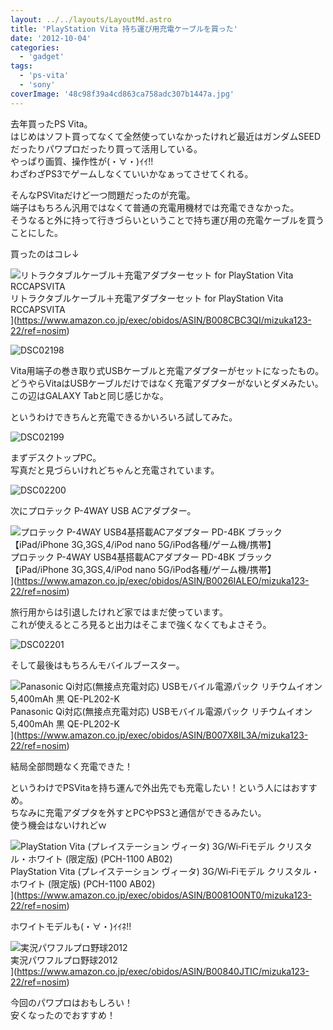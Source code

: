 ```yaml
---
layout: ../../layouts/LayoutMd.astro
title: 'PlayStation Vita 持ち運び用充電ケーブルを買った'
date: '2012-10-04'
categories:
  - 'gadget'
tags:
  - 'ps-vita'
  - 'sony'
coverImage: '48c98f39a4cd863ca758adc307b1447a.jpg'
---
```


去年買ったPS Vita。  
はじめはソフト買ってなくて全然使っていなかったけれど最近はガンダムSEEDだったりパワプロだったり買って活用している。  
やっぱり画質、操作性が(・∀・)ｲｲ!!  
わざわざPS3でゲームしなくていいかなぁってさせてくれる。

そんなPSVitaだけど一つ問題だったのが充電。  
端子はもちろん汎用ではなくて普通の充電用機材では充電できなかった。  
そうなると外に持って行きづらいということで持ち運び用の充電ケーブルを買うことにした。

買ったのはコレ↓

![リトラクタブルケーブル＋充電アダプターセット for PlayStation Vita RCCAPSVITA](/archive/images/31oiEuU%2BAeL._SL75_.jpg)  
リトラクタブルケーブル＋充電アダプターセット for PlayStation Vita RCCAPSVITA  
](https://www.amazon.co.jp/exec/obidos/ASIN/B008CBC3QI/mizuka123-22/ref=nosim)

![DSC02198](/archive/images/DSC02198_thumb.jpg 'DSC02198')

Vita用端子の巻き取り式USBケーブルと充電アダプターがセットになったもの。  
どうやらVitaはUSBケーブルだけではなく充電アダプターがないとダメみたい。  
この辺はGALAXY Tabと同じ感じかな。

というわけできちんと充電できるかいろいろ試してみた。

![DSC02199](/archive/images/DSC02199_thumb.jpg 'DSC02199')

まずデスクトップPC。  
写真だと見づらいけれどちゃんと充電されています。

![DSC02200](/archive/images/DSC02200_thumb.jpg 'DSC02200')

次にプロテック P-4WAY USB ACアダプター。

![プロテック P-4WAY USB4基搭載ACアダプター PD-4BK ブラック 【iPad/iPhone 3G,3GS,4/iPod nano 5G/iPod各種/ゲーム機/携帯】](/archive/images/41Op20rEIfL._SL75_.jpg)  
プロテック P-4WAY USB4基搭載ACアダプター PD-4BK ブラック 【iPad/iPhone 3G,3GS,4/iPod nano 5G/iPod各種/ゲーム機/携帯】  
](https://www.amazon.co.jp/exec/obidos/ASIN/B0026IALEO/mizuka123-22/ref=nosim)

旅行用からは引退したけれど家ではまだ使っています。  
これが使えるところ見ると出力はそこまで強くなくてもよさそう。

![DSC02201](/archive/images/DSC02201_thumb.jpg 'DSC02201')

そして最後はもちろんモバイルブースター。

![Panasonic Qi対応(無接点充電対応) USBモバイル電源パック リチウムイオン 5,400mAh 黒 QE-PL202-K](/archive/images/31mlT4pSi%2BL._SL75_.jpg)  
Panasonic Qi対応(無接点充電対応) USBモバイル電源パック リチウムイオン 5,400mAh 黒 QE-PL202-K  
](https://www.amazon.co.jp/exec/obidos/ASIN/B007X8IL3A/mizuka123-22/ref=nosim)

結局全部問題なく充電できた！

というわけでPSVitaを持ち運んで外出先でも充電したい！という人にはおすすめ。  
ちなみに充電アダプタを外すとPCやPS3と通信ができるみたい。  
使う機会はないけれどｗ

![PlayStation Vita (プレイステーション ヴィータ) 3G/Wi‐Fiモデル クリスタル・ホワイト (限定版) (PCH-1100 AB02)](/archive/images/41kPsZOlC9L._SL75_.jpg)  
PlayStation Vita (プレイステーション ヴィータ) 3G/Wi‐Fiモデル クリスタル・ホワイト (限定版) (PCH-1100 AB02)  
](https://www.amazon.co.jp/exec/obidos/ASIN/B0081O0NT0/mizuka123-22/ref=nosim)

ホワイトモデルも(・∀・)ｲｲﾈ!!

![実況パワフルプロ野球2012](/archive/images/61m2SE0zGLL._SL75_.jpg)  
実況パワフルプロ野球2012  
](https://www.amazon.co.jp/exec/obidos/ASIN/B00840JTIC/mizuka123-22/ref=nosim)

今回のパワプロはおもしろい！  
安くなったのでおすすめ！
